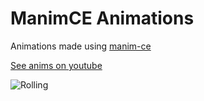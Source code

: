 # ManimCE Animations
Animations made using [manim-ce](https://manim.community)

[See anims on youtube](https://youtube.com/c/Radiium)

![Rolling](demo/Rolling.gif)
